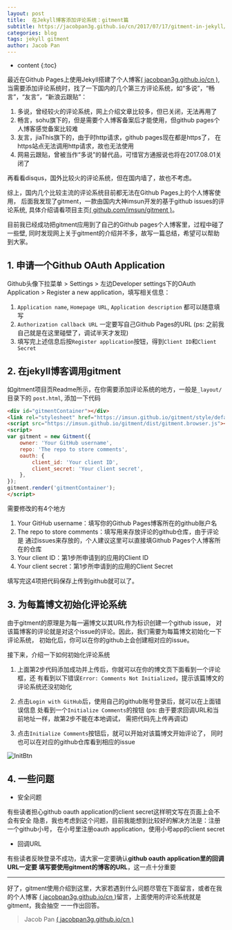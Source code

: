 ```yaml
---
layout: post
title:  在Jekyll博客添加评论系统：gitment篇
subtitle: https://jacobpan3g.github.io/cn/2017/07/17/gitment-in-jekyll/
categories: blog
tags: jekyll gitment
author: Jacob Pan
---
```


* content
{:toc}


最近在Github Pages上使用Jekyll搭建了个人博客[( jacobpan3g.github.io/cn )][blog],当需要添加评论系统时，找了一下国内的几个第三方评论系统，如“多说”，“畅言”，“友言”，“新浪云跟贴”：

1. 多说，曾经较火的评论系统，网上介绍文章比较多，但已关闭，无法再用了
2. 畅言，sohu旗下的，但是需要个人博客备案后才能使用，但github pages个人博客感觉备案比较难
3. 友言，jiaThis旗下的，由于时http请求，github pages现在都是https了， 在https站点无法调用http请求，故也无法使用
4. 网易云跟贴，曾被当作“多说”的替代品，可惜官方通报说也将在2017.08.01关闭了

再看看disqus，国外比较火的评论系统，但在国内墙了，故也不考虑。

综上，国内几个比较主流的评论系统目前都无法在Github Pages上的个人博客使用， 后面我发现了gitment，一款由国内大神imsun开发的基于github issues的评论系统, 具体介绍请看项目主页[( github.com/imsun/gitment )](https://github.com/imsun/gitment)。

目前我已经成功把gitment应用到了自己的Github pages个人博客里，过程中碰了一些壁, 同时发现网上关于gitment的介绍并不多，故写一篇总结，希望可以帮助到大家。


## 1. 申请一个Github OAuth Application

Github头像下拉菜单 > Settings > 左边Developer settings下的OAuth Application > Register a new application，填写相关信息：

1. `Application name`, `Homepage URL`, `Application description` 都可以随意填写
2. `Authorization callback URL` 一定要写自己Github Pages的URL
(ps: 之前我自己就是在这里碰壁了，调试半天才发现)
3. 填写完上述信息后按`Register application`按钮，得到`Client ID`和`Client Secret`


## 2. 在jekyll博客调用gitment

如gitment项目页Readme所示，在你需要添加评论系统的地方，一般是`_layout/`目录下的 `post.html`, 添加一下代码

```html
<div id="gitmentContainer"></div>
<link rel="stylesheet" href="https://imsun.github.io/gitment/style/default.css">
<script src="https://imsun.github.io/gitment/dist/gitment.browser.js"></script>
<script>
var gitment = new Gitment({
    owner: 'Your GitHub username',
    repo: 'The repo to store comments',
    oauth: {
        client_id: 'Your client ID',
        client_secret: 'Your client secret',
    },
});
gitment.render('gitmentContainer');
</script>
```

需要修改的有4个地方

1. Your GitHub username：填写你的Github Pages博客所在的github账户名
2. The repo to store comments：填写用来存放评论的github仓库，由于评论是 通过issues来存放的，个人建议这里可以直接填Github Pages个人博客所在的仓库
3. Your client ID：第1步所申请到的应用的Client ID
4. Your client secret：第1步所申请到的应用的Client Secret

填写完这4项把代码保存上传到github就可以了。


## 3. 为每篇博文初始化评论系统

由于gitment的原理是为每一遍博文以其URL作为标识创建一个github issue， 对该篇博客的评论就是对这个issue的评论。因此，我们需要为每篇博文初始化一下评论系统， 初始化后，你可以在你的github上会创建相对应的issue。

接下来，介绍一下如何初始化评论系统

1. 上面第2步代码添加成功并上传后，你就可以在你的博文页下面看到一个评论框，还 有看到以下错误`Error: Comments Not Initialized`，提示该篇博文的评论系统还没初始化

2. 点击`Login with GitHub`后，使用自己的github账号登录后，就可以在上面错误信息 处看到一个`Initialize Comments`的按钮
(ps: 由于要求回调URL和当前地址一样，故第2步不能在本地调试， 需把代码先上传再调试)

3. 点击`Initialize Comments`按钮后，就可以开始对该篇博文开始评论了， 同时也可以在对应的github仓库看到相应的issue

![InitBtn](https://jacobpan3g.github.io/img/gitment-in-jekyll.png)

## 4. 一些问题

- 安全问题

有些读者担心github oauth application的client secret这样明文写在页面上会不会有安全 隐患，我也考虑到这个问题，目前我能想到比较好的解决方法是：注册一个github小号， 在小号里注册oauth application，使用小号app的client secret

- 回调URL

有些读者反映登录不成功，请大家一定要确认**github oauth application里的回调URL一定要 填写要使用gitment的博客的URL**，这一点十分重要

---

好了，gitment使用介绍到这里，大家若遇到什么问题尽管在下面留言，或者在我的个人博客 [( jacobpan3g.github.io/cn )][article]留言，上面使用的评论系统就是gitment，我会抽空 一一作出回答。

> Jacob Pan [( jacobpan3g.github.io/cn )](http://jacobpan3g.github.io/cn)


[blog]: https://jacobpan3g.github.io/cn "我的博客主页"
[article]: https://jacobpan3g.github.io/cn/2017/07/17/gitment-in-jekyll "我的博文"

